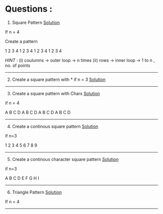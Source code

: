 # Questions : 

1. Square Pattern [Solution](https://github.com/Developer-RONNIE/DSA_C_Plus_Plus/blob/main/4-Pattern-Ques/Solutions/01-square/code.cpp)

If n = 4 

Create a pattern 

1 2 3 4 
1 2 3 4 
1 2 3 4 
1 2 3 4 

*HINT* : 
(i) coulumns -> outer loop -> n times 
(ii) rows -> inner loop -> 1 to n , no. of points 

---

2. Create a square pattern with * if n = 3  [Solution](https://github.com/Developer-RONNIE/DSA_C_Plus_Plus/blob/main/4-Pattern-Ques/Solutions/02-star-square/code.cpp)

--- 

3. Create a square pattern with Chars [Solution]()

if n = 4 

A B C D 
A B C D 
A B C D 
A B C D 

---


4. Create a continous square pattern [Solution]()

if n=3

1 2 3 
4 5 6
7 8 9


---


5. Create a continous character square pattern [Solution]()

if n=3

A B C
D E F 
G H I

--- 


6. Triangle Pattern [Solution]()

If n = 4 


---
